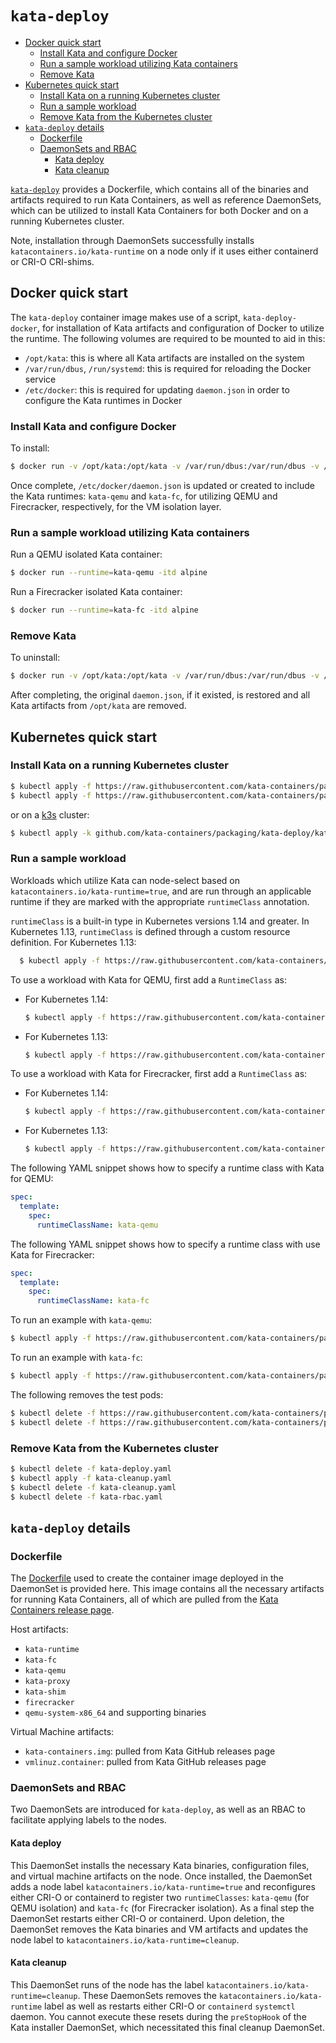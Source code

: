 # `kata-deploy`

* [Docker quick start](#docker-quick-start)
    * [Install Kata and configure Docker](#install-kata-and-configure-docker)
    * [Run a sample workload utilizing Kata containers](#run-a-sample-workload-utilizing-kata-containers)
    * [Remove Kata](#remove-kata)
* [Kubernetes quick start](#kubernetes-quick-start)
    * [Install Kata on a running Kubernetes cluster](#install-kata-on-a-running-kubernetes-cluster)
    * [Run a sample workload](#run-a-sample-workload)
    * [Remove Kata from the Kubernetes cluster](#remove-kata-from-the-kubernetes-cluster)
* [`kata-deploy` details](#kata-deploy-details)
    * [Dockerfile](#dockerfile)
    * [DaemonSets and RBAC](#daemonsets-and-rbac)
        * [Kata deploy](#kata-deploy)
        * [Kata cleanup](#kata-cleanup)

[`kata-deploy`](.) provides a Dockerfile, which contains all of the binaries
and artifacts required to run Kata Containers, as well as reference DaemonSets, which can
be utilized to install Kata Containers for both Docker and on a running Kubernetes cluster.

Note, installation through DaemonSets successfully installs `katacontainers.io/kata-runtime` on
a node only if it uses either containerd or CRI-O CRI-shims.

## Docker quick start

The `kata-deploy` container image makes use of a script, `kata-deploy-docker`, for installation of
Kata artifacts and configuration of Docker to utilize the runtime. The following volumes are required to be mounted
to aid in this:
- `/opt/kata`: this is where all Kata artifacts are installed on the system
- `/var/run/dbus`, `/run/systemd`: this is required for reloading the Docker service
- `/etc/docker`: this is required for updating `daemon.json` in order to configure the Kata runtimes in Docker


### Install Kata and configure Docker

To install:

```sh
$ docker run -v /opt/kata:/opt/kata -v /var/run/dbus:/var/run/dbus -v /run/systemd:/run/systemd -v /etc/docker:/etc/docker -it katadocker/kata-deploy kata-deploy-docker install
```

Once complete, `/etc/docker/daemon.json` is updated or created to include the Kata runtimes: `kata-qemu` and `kata-fc`, for utilizing
QEMU and Firecracker, respectively, for the VM isolation layer.

### Run a sample workload utilizing Kata containers

Run a QEMU isolated Kata container:

```sh
$ docker run --runtime=kata-qemu -itd alpine
```

Run a Firecracker isolated Kata container:

```sh
$ docker run --runtime=kata-fc -itd alpine
```

### Remove Kata

To uninstall:

```sh
$ docker run -v /opt/kata:/opt/kata -v /var/run/dbus:/var/run/dbus -v /run/systemd:/run/systemd -v /etc/docker:/etc/docker -it katadocker/kata-deploy kata-deploy-docker remove
```

After completing, the original `daemon.json`, if it existed, is restored and all Kata artifacts from `/opt/kata` are removed.

## Kubernetes quick start

### Install Kata on a running Kubernetes cluster

```sh
$ kubectl apply -f https://raw.githubusercontent.com/kata-containers/packaging/master/kata-deploy/kata-rbac/base/kata-rbac.yaml
$ kubectl apply -f https://raw.githubusercontent.com/kata-containers/packaging/master/kata-deploy/kata-deploy/base/kata-deploy.yaml
```

or on a [k3s](https://k3s.io/) cluster:

```sh
$ kubectl apply -k github.com/kata-containers/packaging/kata-deploy/kata-deploy/overlays/k3s
```

### Run a sample workload


Workloads which utilize Kata can node-select based on `katacontainers.io/kata-runtime=true`, and are
run through an applicable runtime if they are marked with the appropriate `runtimeClass` annotation.

`runtimeClass` is a built-in type in Kubernetes versions 1.14 and greater. In Kubernetes 1.13, `runtimeClass`
is defined through a custom resource definition. For Kubernetes 1.13:
```sh
  $ kubectl apply -f https://raw.githubusercontent.com/kata-containers/packaging/master/kata-deploy/k8s-1.13/runtimeclass-crd.yaml
```

To use a workload with Kata for QEMU, first add a `RuntimeClass` as:
- For Kubernetes 1.14:
  ```sh
  $ kubectl apply -f https://raw.githubusercontent.com/kata-containers/packaging/master/kata-deploy/k8s-1.14/kata-qemu-runtimeClass.yaml
  ```

- For Kubernetes 1.13:
  ```sh
  $ kubectl apply -f https://raw.githubusercontent.com/kata-containers/packaging/master/kata-deploy/k8s-1.13/kata-qemu-runtimeClass.yaml
  ```


To use a workload with Kata for Firecracker, first add a `RuntimeClass` as:
- For Kubernetes 1.14:
  ```sh
  $ kubectl apply -f https://raw.githubusercontent.com/kata-containers/packaging/master/kata-deploy/k8s-1.14/kata-fc-runtimeClass.yaml
  ```

- For Kubernetes  1.13:
  ```sh
  $ kubectl apply -f https://raw.githubusercontent.com/kata-containers/packaging/master/kata-deploy/k8s-1.13/kata-fc-runtimeClass.yaml
  ```

The following YAML snippet shows how to specify a runtime class with Kata for QEMU:

```yaml
spec:
  template:
    spec:
      runtimeClassName: kata-qemu
```

The following YAML snippet shows how to specify a runtime class with use Kata for Firecracker:

```yaml
spec:
  template:
    spec:
      runtimeClassName: kata-fc
```

To run an example with `kata-qemu`:

```sh
$ kubectl apply -f https://raw.githubusercontent.com/kata-containers/packaging/master/kata-deploy/examples/test-deploy-kata-qemu.yaml
```

To run an example with `kata-fc`:

```sh
$ kubectl apply -f https://raw.githubusercontent.com/kata-containers/packaging/master/kata-deploy/examples/test-deploy-kata-fc.yaml
```

The following removes the test pods:

```sh
$ kubectl delete -f https://raw.githubusercontent.com/kata-containers/packaging/master/kata-deploy/examples/test-deploy-kata-qemu.yaml
$ kubectl delete -f https://raw.githubusercontent.com/kata-containers/packaging/master/kata-deploy/examples/test-deploy-kata-fc.yaml
```

### Remove Kata from the Kubernetes cluster

```sh
$ kubectl delete -f kata-deploy.yaml
$ kubectl apply -f kata-cleanup.yaml
$ kubectl delete -f kata-cleanup.yaml
$ kubectl delete -f kata-rbac.yaml
```

## `kata-deploy` details

### Dockerfile

The [Dockerfile](Dockerfile)  used to create the container image deployed in the DaemonSet is provided here.
This image contains all the necessary artifacts for running Kata Containers, all of which are pulled
from the [Kata Containers release page](https://github.com/kata-containers/runtime/releases).

Host artifacts:
* `kata-runtime`
* `kata-fc`
* `kata-qemu`
* `kata-proxy`
* `kata-shim`
* `firecracker`
* `qemu-system-x86_64` and supporting binaries

Virtual Machine artifacts:
* `kata-containers.img`: pulled from Kata GitHub releases page
* `vmlinuz.container`: pulled from Kata GitHub releases page

### DaemonSets and RBAC

Two DaemonSets are introduced for `kata-deploy`, as well as an RBAC to facilitate
applying labels to the nodes.

#### Kata deploy

This DaemonSet installs the necessary Kata binaries, configuration files, and virtual machine artifacts on
the node. Once installed, the DaemonSet adds a node label `katacontainers.io/kata-runtime=true` and reconfigures
either CRI-O or containerd to register two `runtimeClasses`: `kata-qemu` (for QEMU isolation) and `kata-fc` (for Firecracker isolation).
As a final step the DaemonSet restarts either CRI-O or containerd. Upon deletion, the DaemonSet removes the
Kata binaries and VM artifacts and updates the node label to `katacontainers.io/kata-runtime=cleanup`.

#### Kata cleanup

This DaemonSet runs of the node has the label `katacontainers.io/kata-runtime=cleanup`. These DaemonSets removes
the `katacontainers.io/kata-runtime` label as well as restarts either CRI-O or `containerd` `systemctl`
daemon. You cannot execute these resets during the `preStopHook` of the Kata installer DaemonSet,
which necessitated this final cleanup DaemonSet.
